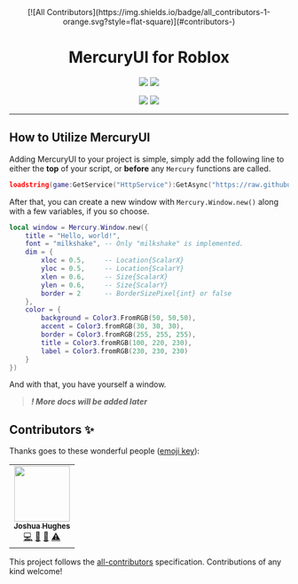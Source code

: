 <div align="center">
<!-- ALL-CONTRIBUTORS-BADGE:START - Do not remove or modify this section -->
[![All Contributors](https://img.shields.io/badge/all_contributors-1-orange.svg?style=flat-square)](#contributors-)
<!-- ALL-CONTRIBUTORS-BADGE:END -->
    <br />
    <p>
    <h1><strong>MercuryUI</strong> for Roblox</h1>
    <img src="https://img.shields.io/github/stars/PlutonusDev/MercuryUI.svg">
        <img src="https://img.shields.io/github/last-commit/PlutonusDev/MercuryUI.svg">
    </p>
    <img src="http://hits.dwyl.io/PlutonusDev/MercuryUI.svg">
    <img src="https://github-size-badge.herokuapp.com/PlutonusDev/MercuryUI.svg">
</div>

---

## How to Utilize MercuryUI

Adding MercuryUI to your project is simple, simply add the following line to either the **top** of your script, or **before** any `Mercury` functions are called.

```lua
loadstring(game:GetService("HttpService"):GetAsync("https://raw.githubusercontent.com/PlutonusDev/MercuryUI/master/MercuryUI.lua"))()
```

After that, you can create a new window with `Mercury.Window.new()` along with a few variables, if you so choose.
```lua
local window = Mercury.Window.new({
    title = "Hello, world!",
    font = "milkshake", -- Only "milkshake" is implemented.
    dim = {
        xloc = 0.5,     -- Location{ScalarX}
        yloc = 0.5,     -- Location{ScalarY}
        xlen = 0.6,     -- Size{ScalarX}
        ylen = 0.6,     -- Size{ScalarY}
        border = 2      -- BorderSizePixel{int} or false
    },
    color = {
        background = Color3.FromRGB(50, 50,50),
        accent = Color3.fromRGB(30, 30, 30),
        border = Color3.fromRGB(255, 255, 255),
        title = Color3.fromRGB(100, 220, 230),
        label = Color3.fromRGB(230, 230, 230)
    }
})
```
And with that, you have yourself a window.

> ***! More docs will be added later***

## Contributors ✨

Thanks goes to these wonderful people ([emoji key](https://allcontributors.org/docs/en/emoji-key)):

<!-- ALL-CONTRIBUTORS-LIST:START - Do not remove or modify this section -->
<!-- prettier-ignore-start -->
<!-- markdownlint-disable -->
<table>
  <tr>
    <td align="center"><a href="https://plutonus.codes/"><img src="https://avatars3.githubusercontent.com/u/46195982?v=4" width="100px;" alt=""/><br /><sub><b>Joshua Hughes</b></sub></a><br /><a href="https://github.com/PlutonusDev/MercuryUI/commits?author=PlutonusDev" title="Code">💻</a> <a href="#plugin-PlutonusDev" title="Plugin/utility libraries">🔌</a> <a href="#maintenance-PlutonusDev" title="Maintenance">🚧</a> <a href="https://github.com/PlutonusDev/MercuryUI/commits?author=PlutonusDev" title="Tests">⚠️</a></td>
  </tr>
</table>

<!-- markdownlint-enable -->
<!-- prettier-ignore-end -->
<!-- ALL-CONTRIBUTORS-LIST:END -->

This project follows the [all-contributors](https://github.com/all-contributors/all-contributors) specification. Contributions of any kind welcome!